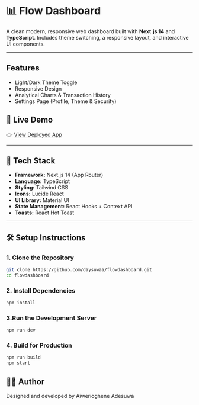 # 📊 Flow Dashboard

A clean modern, responsive web dashboard built with **Next.js 14** and **TypeScript**. Includes theme switching, a responsive layout, and interactive UI components.

---

## Features

- Light/Dark Theme Toggle
- Responsive Design
- Analytical Charts & Transaction History
- Settings Page (Profile, Theme & Security)

## 🚀 Live Demo

👉 [View Deployed App](https://flowdashboard-gamma.vercel.app/)

---

## 🧰 Tech Stack

- **Framework:** Next.js 14 (App Router)
- **Language:** TypeScript
- **Styling:** Tailwind CSS
- **Icons:** Lucide React
- **UI Library:** Material UI
- **State Management:** React Hooks + Context API
- **Toasts:** React Hot Toast

---

## 🛠️ Setup Instructions

### 1. Clone the Repository

```bash
git clone https://github.com/daysuwaa/flowdashboard.git
cd flowdashboard
```

### 2. Install Dependencies

```bash
npm install
```

### 3.Run the Development Server

```bash
npm run dev
```

### 4. Build for Production

```bash
npm run build
npm start
```

## 👩‍💻 Author

Designed and developed by Aiwerioghene Adesuwa
